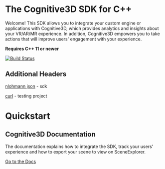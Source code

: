 The Cognitive3D SDK for C++ 
=========

Welcome!  This SDK allows you to integrate your custom engine or applications with Cognitive3D, which provides analytics and insights about your VR/AR/MR experience.  In addition, Cognitive3D empowers you to take actions that will improve users' engagement with your experience.

**Requires C++ 11 or newer**

[![Build Status](https://travis-ci.org/CognitiveVR/cvr-sdk-cpp.svg?branch=master)](https://travis-ci.org/CognitiveVR/cvr-sdk-cpp)

## Additional Headers

[nlohmann json](https://github.com/nlohmann/json) - sdk

[curl](https://curl.haxx.se/) - testing project

Quickstart
=========

## Cognitive3D Documentation
The documentation explains how to integrate the SDK, track your users' experience and how to export your scene to view on SceneExplorer.

[Go to the Docs](http://docs.cognitive3d.com/cpp/get-started/)
